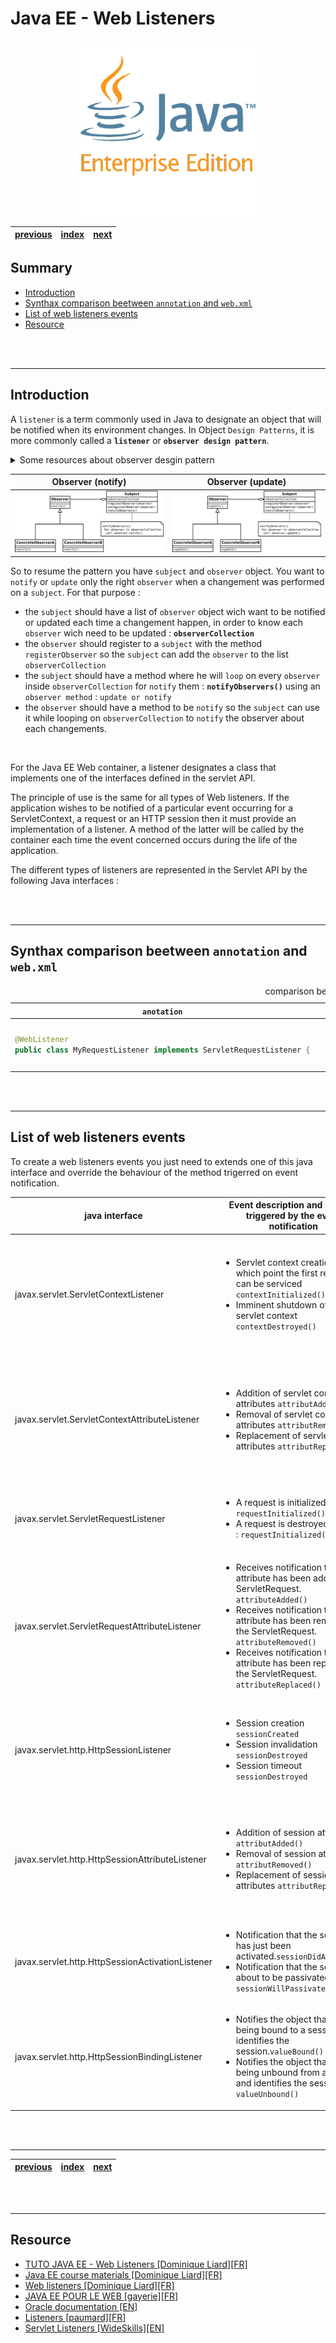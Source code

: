 # Java EE - Web Listeners <!-- omit in TOC -->

<div align="center">

![image](../javaEE.png)

|[previous](./../Java_EE_-_Servlet_lifecyle/Readme.md)|[index](./../Readme.md)|[next](./../JAVA_EE_-_Servlet_filter/Readme.md)|
|---|---|---|

</div>

## Summary <!-- omit in TOC -->

- [Introduction](#introduction)
- [Synthax comparison beetween ``annotation`` and ``web.xml``](#synthax-comparison-beetween-annotation-and-webxml)
- [List of web listeners events](#list-of-web-listeners-events)
- [Resource](#resource)

<br>
<br>

___

## Introduction

A ``listener`` is a term commonly used in Java to designate an object that will be notified when its environment changes. In Object ``Design Patterns``, it is more commonly called a __``listener``__ or __``observer design pattern``__.

<details>
<summary>Some resources about observer desgin pattern</summary>

Article :
* [Observer design pattern [wikipedia][EN]](https://en.wikipedia.org/wiki/Observer_pattern)
* [Observer design pattern [wikipedia][FR]](https://fr.wikipedia.org/wiki/Observateur_%28patron_de_conception%29)
* [How to implement an observer design pattern [Tutorial][Derek Banas][EN]](https://www.newthinktank.com/2012/08/observer-design-pattern-tutorial/)


Video :
* [Observer Design Pattern [Tutorial][Derek Banas][EN]](https://www.youtube.com/watch?v=wiQdrH2YpT4)
* [Observer Design Pattern [Tutorial][Telusko][EN]](https://www.youtube.com/watch?v=98DiwRp-KZk)
* [Observer Design Pattern [Tutorial][Ouanis][EN]](https://www.youtube.com/watch?v=ojbT9WA70Fw)
* [Java Observer Design Pattern using java.util.Observable [Tutorial][EN][Aaron Writes Code]](https://www.youtube.com/watch?v=ohL2HIBK1pg)
* [Event Listener [Tutorial][Geeks & Geeks][EN]](https://www.youtube.com/watch?v=IdlWdwKR0hw)


</details>


|Observer (notify)|Observer (update)|
|---|---|
|[![image](Observer.svg)](Observer.svg)|[![image](Observer_w_update.svg)](Observer_w_update.svg)|

So to resume the pattern you have ``subject`` and ``observer`` object. You want to ``notify`` or ``update`` only the right ``observer`` when a changement was performed on a ``subject``. For that purpose :
* the ``subject`` should have a list of ``observer`` object wich want to be notified or updated each time a changement happen, in order to know each ``observer`` wich need to be updated : __``observerCollection``__
* the ``observer`` should register to a ``subject`` with the method ``registerObserver`` so the ``subject`` can add the ``observer`` to the list ``observerCollection``
* the ``subject`` should have a method where he will ``loop`` on every ``observer`` inside ``observerCollection`` for ``notify`` them : __``notifyObservers()``__ using an ``observer method`` : ``update or notify``
* the ``observer`` should have a method to be ``notify`` so the ``subject`` can use it while looping on ``observerCollection`` to ``notify`` the observer about each changements.


<br>

For the Java EE Web container, a listener designates a class that implements one of the interfaces defined in the servlet API.

The principle of use is the same for all types of Web listeners. If the application wishes to be notified of a particular event occurring for a ServletContext, a request or an HTTP session then it must provide an implementation of a listener. A method of the latter will be called by the container each time the event concerned occurs during the life of the application.

The different types of listeners are represented in the Servlet API by the following Java interfaces :

<br>
<br>

___

## Synthax comparison beetween ``annotation`` and ``web.xml``

<table align="center">
	<caption>comparison beetween annotation and web.xml</caption>
	<thead>
	<tr>
		<th><code>anotation</code></th>
		<th><code>web.xml</code></th>
	</tr>
	</thead>
	<tbody>
	<tr>
		<td>

```java
@WebListener
public class MyRequestListener implements ServletRequestListener {
```     
</td>
		<td>

```html
    <listener>
        <listener-class>com.tutorial.hello.listeners.MyRequestListener</listener-class>
    </listener>
```
</td>
	</tr>
	</tbody>
</table>

<br>
<br>

___

## List of web listeners events

To create a web listeners events you just need to extends one of this java interface and override the behaviour of the method trigerred on event notification.

|java interface|Event description and Method triggered by the event notification|Description|
|---|---|---|
|javax.servlet.ServletContextListener|<ul><li>Servlet context creation, at which point the first request can be serviced ``contextInitialized()``</li><li> Imminent shutdown of the servlet context ``contextDestroyed()``</li></ul>|Allows to listen to the state changes of the ServletContext. The Web container notifies the application of the creation of the ServletContext thanks to the contextInitialized method and of the destruction of the ServletContext thanks to the contextDestroyed method. It is important to understand that the ServletContext represents the Web application. So a ServletContextListener is a means of carrying out treatments at the time of the launching of the Web application and/or at the time of its stop.|
|javax.servlet.ServletContextAttributeListener|<ul><li>Addition of servlet context attributes ``attributAdded()``</li><li>Removal of servlet context attributes ``attributRemoved()``</li><li>Replacement of servlet context attributes ``attributReplaced()``</li></ul>|Allows to listen to the state changes of the attributes stored in the ServletContext (the application scope attributes). The container notifies the application of the addition of an attribute (call to the ServletContextAttributeListener.attributeAdded method), the deletion of an attribute (call to the ServletContextAttributeListener.attributeRemoved method) and the modification of an attribute (call to the ServletContextAttributeListener.attributeReplaced method.|
|javax.servlet.ServletRequestListener|<ul><li>A request is initialized/created ``requestInitialized()``</li><li>A request is destroyed/finished : ``requestInitialized()``</li></ul> |Allows to listen to the input and/or output of a request from the Web application environment. The container notifies the application of the input of a request to be processed using the requestInitialized method and of the output of the request using the requestDestroyed method.|
|javax.servlet.ServletRequestAttributeListener|<ul><li>Receives notification that an attribute has been added to the ServletRequest. ``attributeAdded()``</li><li>Receives notification that an attribute has been removed to the ServletRequest. ``attributeRemoved()``</li><li>Receives notification that an attribute has been replaced to the ServletRequest. ``attributeReplaced()``</li></ul> |Allows to listen to the state changes of the attributes stored in the HttpServletRequest (the request scope attributes). The container notifies the application of the addition of an attribute (call to the ServletRequestAttributeListener.attributeAdded method), the deletion of an attribute (call to the ServletRequestAttributeListener.attributeRemoved method) and the modification of an attribute (call to the ServletRequestAttributeListener.attributeReplaced method.|
|javax.servlet.http.HttpSessionListener|<ul><li>Session creation ``sessionCreated`` </li><li>Session invalidation ``sessionDestroyed``</li><li>Session timeout ``sessionDestroyed``</li></ul>|Allows to listen to the creation and deletion of an HttpSession. The container notifies the application of the creation of a session using the sessionCreated method and of the deletion of a session using the sessionDestroyed method. The deletion of a session means that either it has been invalidated by the application itself thanks to the HttpSession.invalidate method or it has expired and the container has decided to invalidate it.|
|javax.servlet.http.HttpSessionAttributeListener|<ul><li>Addition of session attributes ``attributAdded()``</li><li>Removal of session attributes ``attributRemoved()``</li><li>Replacement of session attributes ``attributReplaced()``</li></ul>|Allows to listen to the state changes of the attributes stored in the HttpSession (the session scope attributes). The container notifies the application of the addition of an attribute (call to the HttpSessionAttributeListener.attributeAdded method, of the deletion of an attribute (call to the HttpSessionAttributeListener.attributeRemoved method and of the modification of an attribute (call to the HttpSessionAttributeListener.attributeReplaced method.|
|javax.servlet.http.HttpSessionActivationListener|<ul><li>Notification that the session has just been activated.``sessionDidActivate()``</li><li>Notification that the session is about to be passivated. : ``sessionWillPassivate()``</li></ul>|Objects that are bound to a session may listen to container events notifying them that sessions will be passivated and that session will be activated. A container that migrates session between VMs or persists sessions is required to notify all attributes bound to sessions implementing HttpSessionActivationListener.|
|javax.servlet.http.HttpSessionBindingListener|<ul><li>Notifies the object that it is being bound to a session and identifies the session.``valueBound()``</li><li>Notifies the object that it is being unbound from a session and identifies the session. : ``valueUnbound()``</li></ul>|Causes an object to be notified when it is bound to or unbound from a session. The object is notified by an HttpSessionBindingEvent object. This may be as a result of a servlet programmer explicitly unbinding an attribute from a session, due to a session being invalidated, or due to a session timing out.|

<br>
<br>

___

<div align="center">

|[previous](./../Java_EE_-_Servlet_lifecyle/Readme.md)|[index](./../Readme.md)|[next](./../JAVA_EE_-_Servlet_filter/Readme.md)|
|---|---|---|



</div>

<br>
<br>


___

## Resource

* [TUTO JAVA EE - Web Listeners [Dominique Liard][FR]](https://www.youtube.com/watch?v=yjJALFHAb-o&list=PLBNheBxhHLQyuFBZHx20kGByDoySutwBf&index=6)
* [Java EE course materials [Dominique Liard][FR]](https://koor.fr/Java/SupportServlets/slide1.wp)
* [Web listeners [Dominique Liard][FR]](https://koor.fr/Java/TutorialJEE/jee_servlet_listeners.wp)
* [JAVA EE POUR LE WEB [gayerie][FR]](https://gayerie.dev/epsi-b3-javaee/javaee_web/web_listeners_filters.html#les-listeners-web)
* [Oracle documentation [EN]](https://javaee.github.io/javaee-spec/javadocs/javax/servlet/http/HttpSessionActivationListener.html)
* [Listeners [paumard][FR]](http://blog.paumard.org/cours/servlet/chap03-servlet-listener.html)
* [Servlet Listeners [WideSkills][EN]](https://www.wideskills.com/servlets/servlet-listeners)